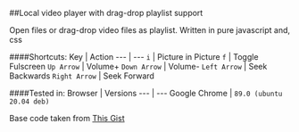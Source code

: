 ##Local video player with drag-drop playlist support

Open files or drag-drop video files as playlist.
Written in pure javascript and, css

####Shortcuts:
Key | Action
--- | ---
`i` | Picture in Picture
`f` | Toggle Fulscreen
`Up Arrow` | Volume+
`Down Arrow` | Volume-
`Left Arrow` | Seek Backwards
`Right Arrow` | Seek Forward

####Tested in:
Browser | Versions
--- | ---
Google Chrome | `89.0 (ubuntu 20.04 deb)`


Base code taken from [This Gist](https://gist.github.com/simonhaenisch/116010ed657f6b257246464e33719613#file-video-player-html)